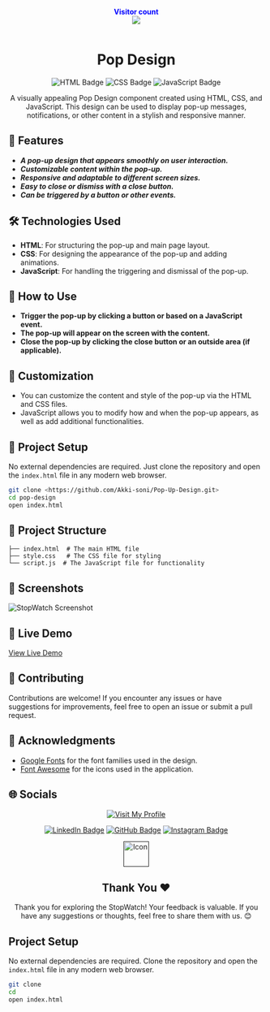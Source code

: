 <p align="center">
  <b style="color: blue;  ">Visitor count</b>
  <br>
  <a style="" href="https://github.com/Akki-soni">
  <img src="https://komarev.com/ghpvc/?username=akki-soni&label=Profile%20views&color=0e75b6&style=flat" />
  </a>
</p>
<p align="center"> <a href="https://twitter.com/" target="blank"><img src="https://img.shields.io/twitter/follow/?logo=twitter&style=for-the-badge" alt="" /></a> </p>

<h1 align="center">Pop Design</h1>

<p align="center">
  <img src="https://img.shields.io/badge/HTML-E34F26?style=for-the-badge&logo=html5&logoColor=white" alt="HTML Badge">
  <img src="https://img.shields.io/badge/CSS-1572B6?style=for-the-badge&logo=css3&logoColor=white" alt="CSS Badge">
  <img src="https://img.shields.io/badge/JavaScript-F7DF1E?style=for-the-badge&logo=javascript&logoColor=black" alt="JavaScript Badge">
</p>

<p align="center">
  A visually appealing Pop Design component created using HTML, CSS, and JavaScript. This design can be used to display pop-up messages, notifications, or other content in a stylish and responsive manner.
</p>

## 🚀 Features

- ***A pop-up design that appears smoothly on user interaction.***
- ***Customizable content within the pop-up.***
- ***Responsive and adaptable to different screen sizes.***
- ***Easy to close or dismiss with a close button.***
- ***Can be triggered by a button or other events.***

## 🛠️ Technologies Used

- **HTML**: For structuring the pop-up and main page layout.
- **CSS**: For designing the appearance of the pop-up and adding animations.
- **JavaScript**: For handling the triggering and dismissal of the pop-up.

## 🚀 How to Use

- **Trigger the pop-up by clicking a button or based on a JavaScript event.**
- **The pop-up will appear on the screen with the content.**
- **Close the pop-up by clicking the close button or an outside area (if applicable).**

## 🚀 Customization

- You can customize the content and style of the pop-up via the HTML and CSS files.
- JavaScript allows you to modify how and when the pop-up appears, as well as add additional functionalities.

## 🚀 Project Setup

No external dependencies are required. Just clone the repository and open the `index.html` file in any modern web browser.

```bash
git clone <https://github.com/Akki-soni/Pop-Up-Design.git>
cd pop-design
open index.html
```

## 🚀 Project Structure

```
├── index.html  # The main HTML file
├── style.css   # The CSS file for styling
└── script.js  # The JavaScript file for functionality
```


## 🌟 Screenshots

![StopWatch Screenshot](/images/NA_Screenshot.png)

## 🔗 Live Demo

[View Live Demo](https://notes-app-main-eight.vercel.app/)

## 🤝 Contributing

Contributions are welcome! If you encounter any issues or have suggestions for improvements, feel free to open an issue or submit a pull request.

## 🙏 Acknowledgments

- [Google Fonts](https://fonts.google.com/) for the font families used in the design.
- [Font Awesome](https://fontawesome.com/) for the icons used in the application.

## 🌐 Socials

<div align="center">

[![Visit My Profile](https://img.shields.io/badge/Visit%20My%20Profile-%23121011.svg?style=for-the-badge&logo=github&logoColor=white)](https://github.com/Akki-soni)

[![LinkedIn Badge](https://img.shields.io/badge/LinkedIn-%230077B5.svg?logo=linkedin&logoColor=white)](https://www.linkedin.com/in/akashchandraverma/)
[![GitHub Badge](https://img.shields.io/badge/GitHub-%23121011.svg?style=for-the-badge&logo=github&logoColor=white)](https://github.com/Akki-soni)
[![Instagram Badge](https://img.shields.io/badge/Instagram-%23E4405F.svg?style=for-the-badge&logo=instagram&logoColor=white)](https://www.instagram.com/akki_214g/)

<a href="">
  <img src="/images/logoo.jpeg" alt="Icon" style="vertical-align:middle; width:50px; height:auto;">
</a>

## Thank You &#10084;

Thank you for exploring the StopWatch! Your feedback is valuable. If you have any suggestions or thoughts, feel free to share them with us. 😊

</div>








## Project Setup

No external dependencies are required. Clone the repository and open the `index.html` file in any modern web browser.

```bash
git clone 
cd 
open index.html
```



